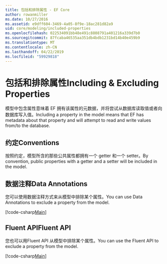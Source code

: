 ```yaml
---
title: 包括和排除属性 - EF Core
author: rowanmiller
ms.date: 10/27/2016
ms.assetid: e9dff604-3469-4a05-8f9e-18ac281d82a9
uid: core/modeling/included-properties
ms.openlocfilehash: 022534091bb48e491c8808791a401216a339d7b0
ms.sourcegitcommit: 87fcaba46535aa351db4bdb1231bd14b40e459b9
ms.translationtype: MT
ms.contentlocale: zh-CN
ms.lasthandoff: 04/22/2019
ms.locfileid: "59929818"
---
```

# <a name="including--excluding-properties"></a><span data-ttu-id="70a94-102">包括和排除属性</span><span class="sxs-lookup"><span data-stu-id="70a94-102">Including & Excluding Properties</span></span>

<span data-ttu-id="70a94-103">模型中包含属性意味着 EF 拥有该属性的元数据，并将尝试从数据库读取值或者向数据库写入值。</span><span class="sxs-lookup"><span data-stu-id="70a94-103">Including a property in the model means that EF has metadata about that property and will attempt to read and write values from/to the database.</span></span>

## <a name="conventions"></a><span data-ttu-id="70a94-104">约定</span><span class="sxs-lookup"><span data-stu-id="70a94-104">Conventions</span></span>

<span data-ttu-id="70a94-105">按照约定，模型所含的那些公共属性都拥有一个 getter 和一个 setter。</span><span class="sxs-lookup"><span data-stu-id="70a94-105">By convention, public properties with a getter and a setter will be included in the model.</span></span>

## <a name="data-annotations"></a><span data-ttu-id="70a94-106">数据注释</span><span class="sxs-lookup"><span data-stu-id="70a94-106">Data Annotations</span></span>

<span data-ttu-id="70a94-107">您可以使用数据注释方式来从模型中排除某个属性。</span><span class="sxs-lookup"><span data-stu-id="70a94-107">You can use Data Annotations to exclude a property from the model.</span></span>

[!code-csharp[Main](../../../samples/core/Modeling/DataAnnotations/Samples/IgnoreProperty.cs?highlight=17)]

## <a name="fluent-api"></a><span data-ttu-id="70a94-108">Fluent API</span><span class="sxs-lookup"><span data-stu-id="70a94-108">Fluent API</span></span>

<span data-ttu-id="70a94-109">您也可以用Fluent API 从模型中排除某个属性。</span><span class="sxs-lookup"><span data-stu-id="70a94-109">You can use the Fluent API to exclude a property from the model.</span></span>

[!code-csharp[Main](../../../samples/core/Modeling/FluentAPI/Samples/IgnoreProperty.cs?highlight=12,13)]
